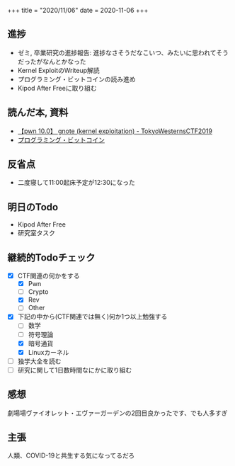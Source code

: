 +++
title = "2020/11/06"
date = 2020-11-06
+++

## 進捗

- ゼミ, 卒業研究の進捗報告: 進捗なさそうだなこいつ、みたいに思われてそうだったがなんとかなった
- Kernel ExploitのWriteup解読
- プログラミング・ビットコインの読み進め
- Kipod After Freeに取り組む

## 読んだ本, 資料

- [【pwn 10.0】 gnote (kernel exploitation) - TokyoWesternsCTF2019](https://smallkirby.hatenablog.com/entry/2019/11/19/225504)
- [プログラミング・ビットコイン](https://www.oreilly.co.jp/books/9784873119021/)

## 反省点

- 二度寝して11:00起床予定が12:30になった

## 明日のTodo

- Kipod After Free
- 研究室タスク

## 継続的Todoチェック

- [x] CTF関連の何かをする
  - [x] Pwn
  - [ ] Crypto
  - [x] Rev
  - [ ] Other
- [x] 下記の中から(CTF関連では無く)何か1つ以上勉強する
  - [ ] 数学
  - [ ] 符号理論
  - [x] 暗号通貨
  - [x] Linuxカーネル
- [ ] 独学大全を読む
- [ ] 研究に関して1日数時間なにかに取り組む

## 感想

劇場場ヴァイオレット・エヴァーガーデンの2回目良かったです、でも人多すぎ

## 主張

人類、COVID-19と共生する気になってるだろ
